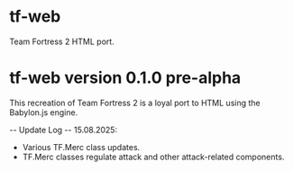 # tf-web
Team Fortress 2 HTML port.

# tf-web version 0.1.0 pre-alpha

This recreation of Team Fortress 2 is a loyal port to HTML using the Babylon.js engine.

-- Update Log --
15.08.2025:
- Various TF.Merc class updates.
- TF.Merc classes regulate attack and other attack-related components.
